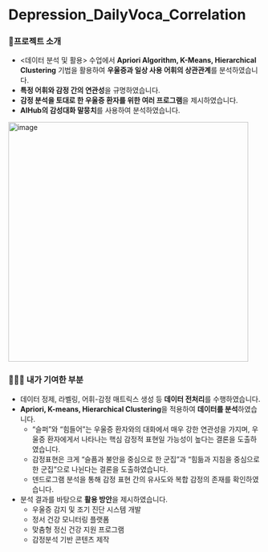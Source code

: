 # Depression_DailyVoca_Correlation

### 📖프로젝트 소개
- <데이터 분석 및 활용> 수업에서 **Apriori Algorithm, K-Means, Hierarchical Clustering** 기법을 활용하여 **우울증과 일상 사용 어휘의 상관관계**를 분석하였습니다.
- **특정 어휘와 감정 간의 연관성**을 규명하였습니다.
- **감정 분석을 토대로 한 우울증 환자를 위한 여러 프로그램**을 제시하였습니다.
- **AIHub의 감성대화 말뭉치**를 사용하여 분석하였습니다.

<img width="478" alt="image" src="https://github.com/user-attachments/assets/8817fda9-b291-4aee-9f79-c18d14335fab" />

### 🙋🏻‍♀️ 내가 기여한 부분

- 데이터 정제, 라벨링, 어휘-감정 매트릭스 생성 등 **데이터 전처리**를 수행하였습니다.
- **Apriori, K-means, Hierarchical Clustering**을 적용하여 **데이터를 분석**하였습니다.
    - “슬퍼”와 “힘들어”는 우울증 환자와의 대화에서 매우 강한 연관성을 가지며, 우울증 환자에게서 나타나는 핵심 감정적 표현일 가능성이 높다는 결론을 도출하였습니다.
    - 감정표현은 크게 “슬픔과 불안을 중심으로 한 군집”과 “힘듦과 지침을 중심으로 한 군집”으로 나뉜다는 결론을 도출하였습니다.
    - 덴드로그램 분석을 통해 감정 표현 간의 유사도와 복합 감정의 존재를 확인하였습니다.
- 분석 결과를 바탕으로 **활용 방안**을 제시하였습니다.
    - 우울증 감지 및 조기 진단 시스템 개발
    - 정서 건강 모니터링 플랫폼
    - 맞춤형 정신 건강 지원 프로그램
    - 감정분석 기반 콘텐츠 제작
